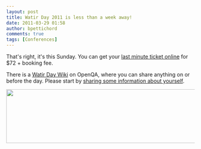 ```yaml
---
layout: post
title: Watir Day 2011 is less than a week away!
date: 2011-03-29 01:58
author: bpettichord
comments: true
tags: [Conferences]
---
```

That's right, it's this Sunday. You can get your <a href="http://watirday.eventbrite.com/">last minute ticket online</a> for $72 + booking fee.
<!--more-->

There is a <a href="http://bit.ly/watir-day-wiki">Watir Day Wiki</a> on OpenQA, where you can share anything on or before the day. Please start by <a href="http://wiki.openqa.org/display/WTR/Watir+Day+Attendees">sharing some information about yourself</a>.

<a href="http://bit.ly/watir-day-wiki"><img class="alignleft size-full wp-image-759" title="Watir Day Logo 1000" src="http://watir001.files.wordpress.com/2011/03/watir-day-logo-1000.png" alt="" width="600" height="144" /></a>

&nbsp;
